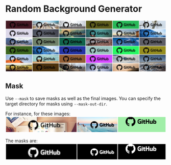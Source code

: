 # Random Background Generator

![grid](/assets/grid.png)


## Mask
Use `--mask` to save masks as well as the final images. You can specify the target directory for masks using `--mask-out-dir`.

For instance, for these images:
![Final imgs](/assets/mask_org.png)

The masks are:
![Final imgs with masks](/assets/mask_mask.png)
